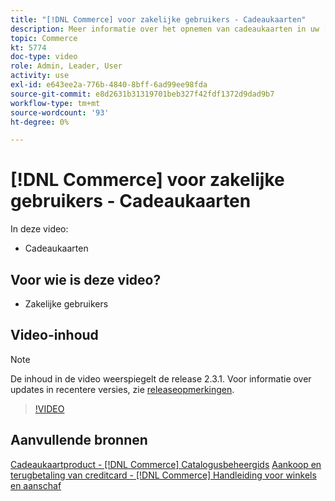 ```yaml
---
title: "[!DNL Commerce] voor zakelijke gebruikers - Cadeaukaarten"
description: Meer informatie over het opnemen van cadeaukaarten in uw [!DNL Commerce] opslaan.
topic: Commerce
kt: 5774
doc-type: video
role: Admin, Leader, User
activity: use
exl-id: e643ee2a-776b-4840-8bff-6ad99ee98fda
source-git-commit: e8d2631b31319701beb327f42fdf1372d9dad9b7
workflow-type: tm+mt
source-wordcount: '93'
ht-degree: 0%

---
```


# [!DNL Commerce] voor zakelijke gebruikers - Cadeaukaarten

In deze video:

- Cadeaukaarten

## Voor wie is deze video?

- Zakelijke gebruikers

## Video-inhoud

>[!NOTE]
>
>De inhoud in de video weerspiegelt de release 2.3.1. Voor informatie over updates in recentere versies, zie [releaseopmerkingen](https://experienceleague.adobe.com/docs/commerce-operations/release/notes/overview.html).

>[!VIDEO](https://video.tv.adobe.com/v/35959?quality=12&learn=on)

## Aanvullende bronnen

[Cadeaukaartproduct - [!DNL Commerce] Catalogusbeheergids](https://experienceleague.adobe.com/docs/commerce-admin/catalog/products/types/product-gift-card-create.html)
[Aankoop en terugbetaling van creditcard - [!DNL Commerce] Handleiding voor winkels en aanschaf](https://experienceleague.adobe.com/docs/commerce-admin/stores-sales/point-of-purchase/gift-cards/product-gift-card-workflow.html)

